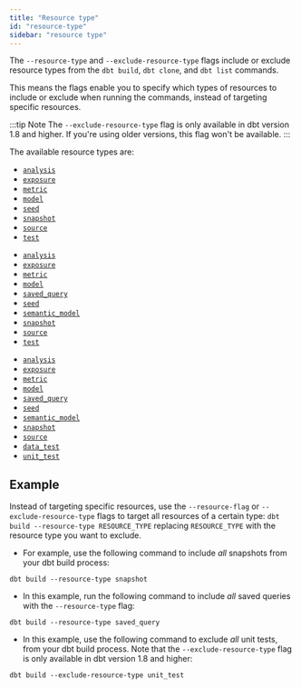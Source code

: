 ```yaml
---
title: "Resource type"
id: "resource-type"
sidebar: "resource type"
---
```


The `--resource-type` and `--exclude-resource-type` flags include or exclude resource types from the `dbt build`, `dbt clone`, and `dbt list` commands.

This means the flags enable you to specify which types of resources to include or exclude when running the commands, instead of targeting specific resources.

:::tip Note
The `--exclude-resource-type` flag is only available in dbt version 1.8 and higher. If you're using older versions, this flag won't be available.
:::

The available resource types are:

<VersionBlock lastVersion="1.6">

- [`analysis`](/docs/build/analyses)
- [`exposure`](/docs/build/exposures)
- [`metric`](/docs/build/metrics-overview)
- [`model`](/docs/build/models)
- [`seed`](/docs/build/seeds)
- [`snapshot`](/docs/build/snapshots)
- [`source`](/docs/build/sources)
- [`test`](/docs/build/data-tests)

</VersionBlock>

<VersionBlock lastVersion="1.7" firstVersion="1.7">

- [`analysis`](/docs/build/analyses)
- [`exposure`](/docs/build/exposures)
- [`metric`](/docs/build/build-metrics-intro)
- [`model`](/docs/build/models)
- [`saved_query`](/docs/build/saved-queries)
- [`seed`](/docs/build/seeds)
- [`semantic_model`](/docs/build/semantic-models)
- [`snapshot`](/docs/build/snapshots)
- [`source`](/docs/build/sources)
- [`test`](/docs/build/data-tests)

</VersionBlock>

<VersionBlock firstVersion="1.8">

- [`analysis`](/docs/build/analyses)
- [`exposure`](/docs/build/exposures)
- [`metric`](/docs/build/build-metrics-intro)
- [`model`](/docs/build/models)
- [`saved_query`](/docs/build/saved-queries)
- [`seed`](/docs/build/seeds)
- [`semantic_model`](/docs/build/semantic-models)
- [`snapshot`](/docs/build/snapshots)
- [`source`](/docs/build/sources)
- [`data_test`](/docs/build/data-tests)
- [`unit_test`](/docs/build/unit-tests)

</VersionBlock>

## Example

Instead of targeting specific resources, use the `--resource-flag` or `--exclude-resource-type` flags to target all resources of a certain type: `dbt build --resource-type RESOURCE_TYPE` replacing `RESOURCE_TYPE` with the resource type you want to exclude.

- For example, use the following command to include _all_ snapshots from your dbt build process:

<File name='Usage'>

```text
dbt build --resource-type snapshot
```

</File>

<VersionBlock firstVersion="1.7">

- In this example, run the following command to include _all_ saved queries with the `--resource-type` flag:

<File name='Usage'>

```text
dbt build --resource-type saved_query
```

</File>

</VersionBlock>

<VersionBlock firstVersion="1.8">

-  In this example, use the following command to exclude _all_ unit tests, from your dbt build process. Note that the `--exclude-resource-type` flag is only available in dbt version 1.8 and higher:

<File name='Usage'>

```text
dbt build --exclude-resource-type unit_test
```

</File>

</VersionBlock>
